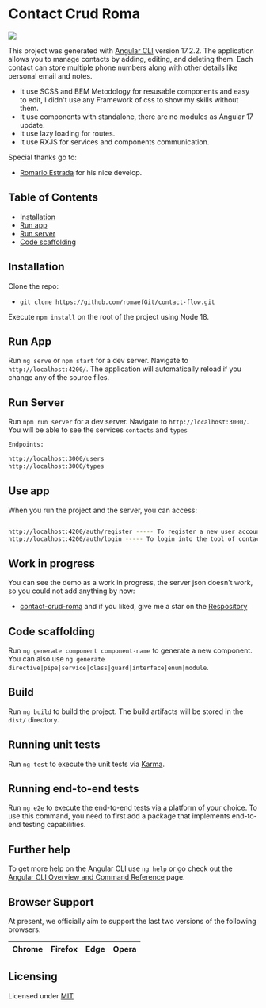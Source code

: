 # Contact Crud Roma

![](https://romaefportfolio.web.app/assets/img/web/crud/crud_5.avif)

This project was generated with [Angular CLI](https://github.com/angular/angular-cli) version 17.2.2. The application allows you to manage contacts by adding, editing, and deleting them. Each contact can store multiple phone numbers along with other details like personal email and notes.

- It use SCSS and BEM Metodology for resusable components and easy to edit, I didn't use any Framework of css to show my skills without them.
- It use components with standalone, there are no modules as Angular 17 update.
- It use lazy loading for routes.
- It use RXJS for services and components communication.

Special thanks go to:

- [Romario Estrada](https://romaefportfolio.web.app/) for his nice develop.

## Table of Contents

- [Installation](#installation)
- [Run app](#run-app)
- [Run server](#run-server)
- [Code scaffolding](#code-scaffolding)

## Installation

Clone the repo:

- `git clone https://github.com/romaefGit/contact-flow.git`

Execute `npm install` on the root of the project using Node 18.

## Run App

Run `ng serve` or `npm start` for a dev server. Navigate to `http://localhost:4200/`. The application will automatically reload if you change any of the source files.

## Run Server

Run `npm run server` for a dev server. Navigate to `http://localhost:3000/`. You will be able to see the services `contacts` and `types`

```bash
Endpoints:

http://localhost:3000/users
http://localhost:3000/types
```

## Use app

When you run the project and the server, you can access:

```bash

http://localhost:4200/auth/register ----- To register a new user account
http://localhost:4200/auth/login ----- To login into the tool of contacts

```

## Work in progress

You can see the demo as a work in progress, the server json doesn't work, so you could not add anything by now:

- [contact-crud-roma](https://contact-crud-roma.web.app/contacts) and if you liked, give me a star on the [Respository](https://github.com/romaefGit/contact-flow.git)

## Code scaffolding

Run `ng generate component component-name` to generate a new component. You can also use `ng generate directive|pipe|service|class|guard|interface|enum|module`.

## Build

Run `ng build` to build the project. The build artifacts will be stored in the `dist/` directory.

## Running unit tests

Run `ng test` to execute the unit tests via [Karma](https://karma-runner.github.io).

## Running end-to-end tests

Run `ng e2e` to execute the end-to-end tests via a platform of your choice. To use this command, you need to first add a package that implements end-to-end testing capabilities.

## Further help

To get more help on the Angular CLI use `ng help` or go check out the [Angular CLI Overview and Command Reference](https://angular.io/cli) page.

## Browser Support

At present, we officially aim to support the last two versions of the following browsers:

| Chrome | Firefox | Edge | Opera |
| ------ | ------- | ---- | ----- |

## Licensing

Licensed under [MIT](https://choosealicense.com/licenses/mit/)
